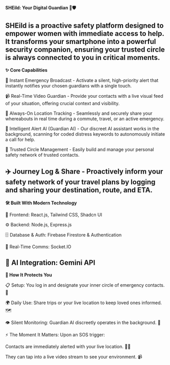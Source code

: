 **SHEild: Your Digital Guardian 👸🛡️**

SHEild is a proactive safety platform designed to empower women with immediate access to help. It transforms your smartphone into a powerful security companion, ensuring your trusted circle is always connected to you in critical moments.
---------------------------------------------------------------------------------------------------------------------------------------------------------------------------------------------------------------------

**✨ Core Capabilities**

🚨 Instant Emergency Broadcast - Activate a silent, high-priority alert that instantly notifies your chosen guardians with a single touch.

📹 Real-Time Video Guardian - Provide your contacts with a live visual feed of your situation, offering crucial context and visibility.

📍 Always-On Location Tracking - Seamlessly and securely share your whereabouts in real time during a commute, travel, or an active emergency.

🤖 Intelligent Alert AI (Guardian AI) - Our discreet AI assistant works in the background, scanning for coded distress keywords to autonomously initiate a call for help.

👥 Trusted Circle Management - Easily build and manage your personal safety network of trusted contacts.

✈️ Journey Log & Share - Proactively inform your safety network of your travel plans by logging and sharing your destination, route, and ETA.
---------------------------------------------------------------------------------------------------------------------------------------------------------------------------------------------------------------------

**🛠️ Built With Modern Technology**

🎨 Frontend: React.js, Tailwind CSS, Shadcn UI

⚙️ Backend: Node.js, Express.js

🗄️ Database & Auth: Firebase Firestore & Authentication

🔁 Real-Time Comms: Socket.IO

🧠 AI Integration: Gemini API
---------------------------------------------------------------------------------------------------------------------------------------------------------------------------------------------------------------------

**🔄 How It Protects You**

📋 Setup: You log in and designate your inner circle of emergency contacts. 👥

🌍 Daily Use: Share trips or your live location to keep loved ones informed. 🗺️

👁️ Silent Monitoring: Guardian AI discreetly operates in the background. 🤫

⚡ The Moment It Matters: Upon an SOS trigger:

Contacts are immediately alerted with your live location. 📍📢

They can tap into a live video stream to see your environment. 📹


